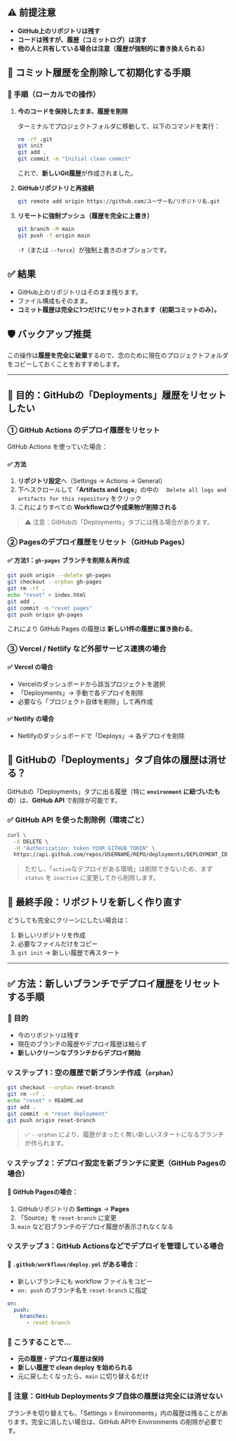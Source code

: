 ## ⚠️ 前提注意

* **GitHub上のリポジトリは残す**
* **コードは残すが、履歴（コミットログ）は消す**
* **他の人と共有している場合は注意（履歴が強制的に書き換えられる）**

## 🔄 コミット履歴を全削除して初期化する手順

### 🔧 手順（ローカルでの操作）

1. **今のコードを保持したまま、履歴を削除**

   ターミナルでプロジェクトフォルダに移動して、以下のコマンドを実行：

   ```bash
   rm -rf .git
   git init
   git add .
   git commit -m "Initial clean commit"
   ```

   これで、**新しいGit履歴**が作成されました。

2. **GitHubリポジトリと再接続**

   ```bash
   git remote add origin https://github.com/ユーザー名/リポジトリ名.git
   ```

3. **リモートに強制プッシュ（履歴を完全に上書き）**

   ```bash
   git branch -M main
   git push -f origin main
   ```

   `-f`（または `--force`）が強制上書きのオプションです。

## ✅ 結果

* GitHub上のリポジトリはそのまま残ります。
* ファイル構成もそのまま。
* **コミット履歴は完全に1つだけにリセットされます（初期コミットのみ）。**

## 🛡️ バックアップ推奨

この操作は**履歴を完全に破棄**するので、念のために現在のプロジェクトフォルダをコピーしておくことをおすすめします。

* * *

## 🔄 目的：GitHubの「Deployments」履歴をリセットしたい

### ① **GitHub Actions のデプロイ履歴をリセット**

GitHub Actions を使っていた場合：

#### ✅ 方法

1. **リポジトリ設定**へ（Settings → Actions → General）
2. 下へスクロールして「**Artifacts and Logs**」の中の
   　`Delete all logs and artifacts for this repository` をクリック
3. これによりすべての **Workflowログや成果物が削除される**

> ⚠️ 注意：GitHubの「Deployments」タブには残る場合があります。

### ② **Pagesのデプロイ履歴をリセット（GitHub Pages）**

#### ✅ 方法1：`gh-pages` ブランチを削除＆再作成

```bash
git push origin --delete gh-pages
git checkout --orphan gh-pages
git rm -rf .
echo "reset" > index.html
git add .
git commit -m "reset pages"
git push origin gh-pages
```

これにより GitHub Pages の履歴は **新しい1件の履歴に置き換わる**。

### ③ **Vercel / Netlify など外部サービス連携の場合**

#### ✅ Vercel の場合

* Vercelのダッシュボードから該当プロジェクトを選択
* 「Deployments」→ 手動で各デプロイを削除
* 必要なら「プロジェクト自体を削除」して再作成

#### ✅ Netlify の場合

* Netlifyのダッシュボードで「Deploys」→ 各デプロイを削除

## 🚫 GitHubの「Deployments」タブ自体の履歴は消せる？

GitHubの「Deployments」タブに出る履歴（特に **`environment` に紐づいたもの**）は、**GitHub API** で削除が可能です。

### ✅ GitHub API を使った削除例（環境ごと）

```bash
curl \
  -X DELETE \
  -H "Authorization: token YOUR_GITHUB_TOKEN" \
  https://api.github.com/repos/USERNAME/REPO/deployments/DEPLOYMENT_ID
```

> ただし、「`active`なデプロイがある環境」は削除できないため、まず `status` を `inactive` に変更してから削除します。

## 🔁 最終手段：リポジトリを新しく作り直す

どうしても完全にクリーンにしたい場合は：

1. 新しいリポジトリを作成
2. 必要なファイルだけをコピー
3. `git init` → 新しい履歴で再スタート

* * *

## ✅ 方法：新しいブランチでデプロイ履歴をリセットする手順

### 🎯 目的

* 今のリポジトリは残す
* 現在のブランチの履歴やデプロイ履歴は触らず
* **新しいクリーンなブランチからデプロイ開始**

### 💡 ステップ 1：空の履歴で新ブランチ作成（`orphan`）

```bash
git checkout --orphan reset-branch
git rm -rf .
echo "reset" > README.md
git add .
git commit -m "reset deployment"
git push origin reset-branch
```

> ✅ `--orphan` により、履歴がまったく無い新しいスタートになるブランチが作られます。

### 💡 ステップ 2：デプロイ設定を新ブランチに変更（GitHub Pagesの場合）

#### 🔧 GitHub Pagesの場合：

1. GitHubリポジトリの **Settings** → **Pages**
2. 「Source」を `reset-branch` に変更
3. `main` など旧ブランチのデプロイ履歴が表示されなくなる

### 💡 ステップ 3：GitHub Actionsなどでデプロイを管理している場合

#### 📄 `.github/workflows/deploy.yml` がある場合：

* 新しいブランチにも workflow ファイルをコピー
* `on: push` のブランチ名を `reset-branch` に指定

```yaml
on:
  push:
    branches:
      - reset-branch
```

### 💬 こうすることで…

* **元の履歴・デプロイ履歴は保持**
* **新しい履歴で clean deploy を始められる**
* 元に戻したくなったら、`main` に切り替えるだけ

### 🚫 注意：GitHub Deploymentsタブ自体の履歴は完全には消せない

ブランチを切り替えても、「Settings > Environments」内の履歴は残ることがあります。完全に消したい場合は、GitHub APIや Environments の削除が必要です。



